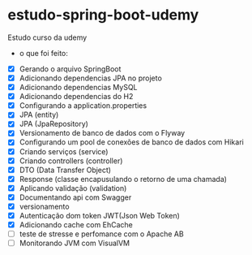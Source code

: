 # estudo-spring-boot-udemy

Estudo curso da udemy 
- o que foi feito:

- [x] Gerando o arquivo SpringBoot
- [x] Adicionando dependencias JPA no projeto
- [x] Adicionando dependencias MySQL
- [x] Adicionando dependencias do H2 
- [x] Configurando a application.properties
- [x] JPA (entity)
- [x] JPA (JpaRepository)
- [x] Versionamento de banco de dados com o Flyway
- [x] Configurando um pool de conexões de banco de dados com Hikari
- [x] Criando serviços (service)
- [x] Criando controllers (controller)
- [x] DTO (Data Transfer Object)
- [x] Response (classe encapusulando o retorno de uma chamada)
- [x] Aplicando validação (validation)
- [x] Documentando api com Swagger
- [x] versionamento
- [x] Autenticação dom token JWT(Json Web Token)
- [x] Adicionando cache com EhCache
- [ ] teste de stresse e perfomance com o Apache AB
- [ ] Monitorando JVM com VisualVM
